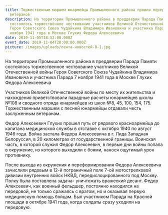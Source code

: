 ```yaml
---
title: Торжественным маршем юнармейцы Промышленного района прошли перед окнами
  ветеранов
description: На территории Промышленного района в преддверии Парада Памяти
  состоялось торжественное чествование участников Великой Отечественной войны
  Героя Советского Союза Чудайкина Владимира Ивановича и участника Парада 7
  ноября 1941 года в Москве Глухих Федора Алексеевича
date: 2019-11-05T18:52:00.000Z
event_date: 2019-11-04T20:00:00.000Z
picture: /images/uploads/лента-новостей-8-1.jpg
---
```

На территории Промышленного района в преддверии Парада Памяти состоялось торжественное чествование участников Великой Отечественной войны Героя Советского Союза Чудайкина Владимира Ивановича и участника Парада 7 ноября 1941 года в Москве Глухих Федора Алексеевича

Участников Великой Отечественной войны по месту их жительства и нахождения приветствовали парадные расчеты юнармейцев школы №108 и сводного отряда юнармейцев из школ №8, 45, 100, 154, 175. Торжественным маршем с песней юнармейцы отдавали честь заслуженным ветеранам.

Федор Алексеевич Глухих прошел путь от рядового красноармейца до капитана медицинской службы в отставке с октября 1940 по август 1946 года. Война застала Федора Алексеевича в г. Лида Западная Белоруссия, в 20 километрах от государственной границы. Воинская часть, в которой служил Федор Алексеевич, в первые дни войны попала в окружение, из которого выходили с боями, нанося ощутимый урон противнику.

После выхода из окружения и переформирования Федора Алексеевича зачислили рядовым в 12-й пограничный полк 7-ой мотострелковой дивизии внутренних войск НКВД, передислоцированного под Москву. Полку была поставлена задача- уничтожать вражеский десант. Федор Алексеевич, как военный фельдшер, постоянно находился на передовой, не только сражаясь с врагом, но и оказывая первую медицинскую помощь бойцам. Был участником Парада на Красной площади в октябре 1941 года, когда солдаты сразу уходили на передовую.
